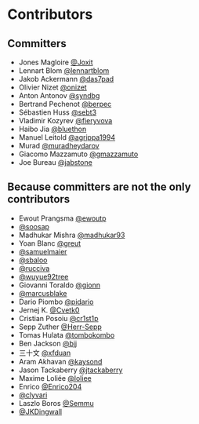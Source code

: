 # Contributors

## Committers

- Jones Magloire [@Joxit](https://github.com/Joxit)
- Lennart Blom [@lennartblom](https://github.com/lennartblom)
- Jakob Ackermann [@das7pad](https://github.com/das7pad)
- Olivier Nizet [@onizet](https://github.com/onizet)
- Anton Antonov [@syndbg](https://github.com/syndbg)
- Bertrand Pechenot [@berpec](https://github.com/berpec)
- Sébastien Huss [@sebt3](https://github.com/sebt3)
- Vladimir Kozyrev [@fieryvova](https://github.com/fieryvova)
- Haibo Jia [@bluethon](https://github.com/bluethon)
- Manuel Leitold [@agrippa1994](https://github.com/agrippa1994)
- Murad [@muradheydarov](https://github.com/muradheydarov)
- Giacomo Mazzamuto [@gmazzamuto](https://github.com/gmazzamuto)
- Joe Bureau [@jabstone](https://github.com/jabstone)

## Because committers are not the only contributors

- Ewout Prangsma [@ewoutp](https://github.com/ewoutp)
- [@soosap](https://github.com/soosap)
- Madhukar Mishra [@madhukar93](https://github.com/madhukar93)
- Yoan Blanc [@greut](https://github.com/greut)
- [@samuelmaier](https://github.com/samuelmaier)
- [@sbaloo](https://github.com/sbaloo)
- [@rucciva](https://github.com/rucciva)
- [@wuyue92tree](https://github.com/wuyue92tree)
- Giovanni Toraldo [@gionn](https://github.com/gionn)
- [@marcusblake](https://github.com/marcusblake)
- Dario Piombo [@pidario](https://github.com/pidario)
- Jernej K. [@Cvetk0](https://github.com/Cvetk0)
- Cristian Posoiu [@cr1st1p](https://github.com/cr1st1p)
- Sepp Zuther [@Herr-Sepp](https://github.com/Herr-Sepp)
- Tomas Hulata [@tombokombo](https://github.com/tombokombo)
- Ben Jackson [@bjj](https://github.com/bjj)
- 三十文 [@xfduan](https://github.com/xfduan)
- Aram Akhavan [@kaysond](https://github.com/kaysond)
- Jason Tackaberry [@jtackaberry](https://github.com/jtackaberry)
- Maxime Loliée [@loliee](https://github.com/loliee)
- Enrico [@Enrico204](https://github.com/Enrico204)
- [@clyvari](https://github.com/clyvari)
- Laszlo Boros [@Semmu](https://github.com/Semmu)
- [@JKDingwall](https://github.com/JKDingwall)